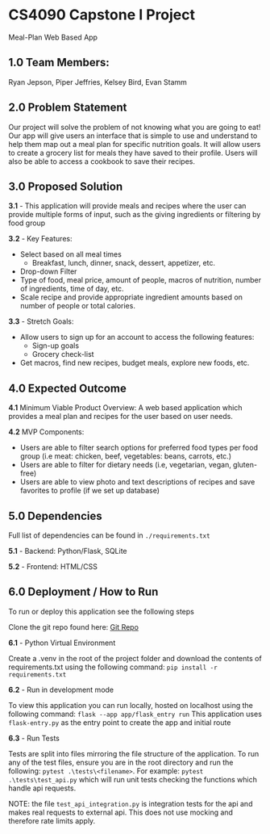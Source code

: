 # CS4090 Capstone I Project
Meal-Plan Web Based App
## 1.0 Team Members:
Ryan Jepson, Piper Jeffries, Kelsey Bird, Evan Stamm

## 2.0 Problem Statement
Our project will solve the problem of not knowing what you are going to eat! Our app will give users an interface that is simple to use and understand to help them map out a meal plan for specific nutrition goals. It will allow users to create a grocery list for meals they have saved to their profile. Users will also be able to access a cookbook to save their recipes.

## 3.0 Proposed Solution
**3.1** - This application will provide meals and recipes where the user can provide multiple forms of input, such as the giving ingredients or filtering by food group

**3.2** - Key Features: 
- Select based on all meal times
    - Breakfast, lunch, dinner, snack, dessert, appetizer, etc.
- Drop-down Filter
- Type of food, meal price, amount of people, macros of nutrition, number of ingredients, time of day, etc.
- Scale recipe and provide appropriate ingredient amounts based on number of people or total calories.

**3.3** - Stretch Goals:
- Allow users to sign up for an account to access the following features: 
    - Sign-up goals
    - Grocery check-list
- Get macros, find new recipes, budget meals, explore new foods, etc.

## 4.0 Expected Outcome
**4.1** Minimum Viable Product Overview: A web based application which provides a meal plan and recipes for the user based on user needs.

**4.2** MVP Components:
- Users are able to filter search options for preferred food types per food group (i.e meat: chicken, beef, vegetables: beans, carrots, etc.)
- Users are able to filter for dietary needs (i.e, vegetarian, vegan, gluten-free)
- Users are able to view photo and text descriptions of recipes and save favorites to profile (if we set up database)


## 5.0 Dependencies

Full list of dependencies can be found in `./requirements.txt`

**5.1** - Backend: Python/Flask, SQLite

**5.2** - Frontend: HTML/CSS

## 6.0 Deployment / How to Run
To run or deploy this application see the following steps

Clone the git repo found here: [Git Repo](https://github.com/pjeff1465/capstone_project)

**6.1** - Python Virtual Environment 

Create a .venv in the root of the project folder and download the contents of requirements.txt using the following command: `pip install -r requirements.txt`

**6.2** - Run in development mode

To view this application you can run locally, hosted on localhost using the following command: `flask --app app/flask_entry run`
This application uses `flask-entry.py` as the entry point to create the app and initial route

**6.3** - Run Tests

Tests are split into files mirroring the file structure of the application.
To run any of the test files, ensure you are in the root directory and run the following: `pytest .\tests\<filename>`. For example: `pytest .\tests\test_api.py` which will run unit tests checking the functions which handle api requests. 

NOTE: the file `test_api_integration.py` is integration tests for the api and makes real requests to external api. This does not use mocking and therefore rate limits apply.
